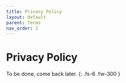 ```yaml
---
title: Privacy Policy
layout: default
parent: Terms
nav_order: 2
---
```

# Privacy Policy
To be done, come back later.
{: .fs-6 .fw-300 }
